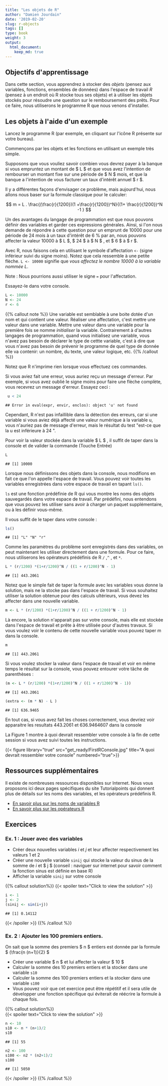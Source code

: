 ```yaml
---
title: "Les objets de R"
author: "Damien Jourdain"
date: '2019-02-20'
slug: r-objects
tags: []
type: book
weight: 3
output:
  html_document:
    keep_md: true
---
```


## Objectifs d'apprentissage

Dans cette section, vous apprendrez à stocker des *objets* (pensez aux variables, fonctions, ensembles de données) dans l'espace de travail *R* (pensez à un endroit où R stocke tous ses objets) et à utiliser les objets stockés pour résoudre une question sur le remboursement des prêts. Pour ce faire, nous utiliserons le programme R que nous venons d'installer. 

## Les objets à l'aide d'un exemple

Lancez le programme R (par exemple, en cliquant sur l'icône R présente sur votre bureau).
 
Commençons par les objets et les fonctions en utilisant un exemple très simple. 

Supposons que vous vouliez savoir combien vous devrez payer à la banque si vous empruntez un montant de $ L $ et que vous avez l'intention de rembourser un montant fixe sur une période de $ N $ mois, et que la banque a l'intention de vous facturer un taux d'intérêt annuel $ r $. 

Il y a différentes façons d'envisager ce problème, mais aujourd'hui, nous allons nous baser sur la formule classique pour le calculer:

$$ m = L . \frac{(\frac{r}{1200})(1 +\frac{r}{1200})^N}{(1+ \frac{r}{1200})^N -1 } $$

Un des avantages du langage de programmation est que nous pouvons définir des variables et garder ces expressions générales. Ainsi, si l'on nous demande de répondre à cette question pour un emprunt de 10000 pour une période de 24 mois à un taux d'intérêt de 6 \% par an, nous pouvons affecter la valeur 10000 à  $ L $, $ 24 $ à $ N $ , et $ 6 $ à $ r $.

Avec R, nous faisons cela en utilisant le symbole d'affectation `<-`  (signe inférieur suivi du signe moins). Notez que cela ressemble à une petite flèche. `L <- 10000` signifie que *vous affectez le nombre 10000 à la variable nommée L*.

Note : Nous pourrions aussi utiliser le signe `=` pour l'affectation. 


Essayez-le dans votre console.


```r
L <- 10000
N <- 24
r <- 6
```

{{% callout note %}}
Une variable est semblable à une boite dotée d'un nom et qui contient une valeur. Réaliser une affectation, c'est mettre une valeur dans une variable. Mettre une valeur dans une variable pour la première fois se nomme *initialiser* la variable. Contrairement à d'autres langages de programmation, quand vous initialisez une variable, vous n'avez pas besoin de déclarer le type de cettte variable, c'est à dire que vous n'avez pas besoin de prévenir le programme de quel type de donnée elle va contenir: un nombre, du texte, une valeur logique, etc. 
{{% /callout %}}



Notez que R n'imprime rien lorsque vous effectuez ces commandes. 

Si vous aviez fait une erreur, vous auriez reçu un message d'erreur. Par exemple, si vous avez oublié le signe moins pour faire une flèche complète, vous recevrez un message d'erreur. Essayez ceci :


```r
 u < 24
```

```
## Error in eval(expr, envir, enclos): object 'u' not found
```

Cependant, R n'est pas infaillible dans la détection des erreurs, car si une variable si vous aviez déjà affecté une valeur numérique à la variable u, vous n'auriez pas de message d'erreur, mais le résultat du test "est-ce que la u est inférieure à 24 ".

Pour voir la valeur stockée dans la variable $ L $ , il suffit de taper dans la console et de valider la commande (Touche Entrée)


```r
L
```

```
## [1] 10000
```


Lorsque nous définissons des objets dans la console, nous modifions en fait ce que l'on appelle l'espace de travail. Vous pouvez voir toutes les variables enregistrées dans votre espace de travail en tapant `ls()`.

`ls` est une fonction prédéfinie de R qui vous montre les noms des objets sauvegardés dans votre espace de travail. Par prédéfini, nous entendons que vous pouvez les utiliser sans avoir à charger un paquet supplémentaire, ou à les définir vous-même.

Il vous suffit de le taper dans votre console :

```r
ls()
```

```
## [1] "L" "N" "r"
```

Comme les paramètres du problème sont enregistrés dans des variables, on peut maintenant les utiliser directement dans une formule. Pour ce faire, nous utiliserons les opérateurs prédéfinis de R `/` ,`^` , et `*`. 


```r
L * (r/1200) *(1+r/1200)^N / ((1 + r/1200)^N - 1) 
```

```
## [1] 443.2061
```

Notez que le simple fait de taper la formule avec les variables vous donne la solution, mais ne la stocke pas dans l'espace de travail. Si vous souhaitez utiliser la solution obtenue pour des calculs ultérieurs, vous devez les affecter dans une nouvelle variable. 


```r
m <- L * (r/1200) *(1+r/1200)^N / ((1 + r/1200)^N - 1) 
```

Là encore, la solution n'apparait pas sur votre console, mais elle est stockée dans l'espace de travail et prête à être utilisée pour d'autres travaux. Si vous voulez voir le contenu de cette nouvelle variable vous pouvez taper m dans la console.

```r
m
```

```
## [1] 443.2061
```

Si vous voulez stocker la valeur dans l'espace de travail et voir en même temps le résultat sur la console, vous pouvez entourer votre tâche de parenthèses :


```r
(m <- L * (r/1200) *(1+r/1200)^N / ((1 + r/1200)^N - 1))
```

```
## [1] 443.2061
```

```r
(extra <- (m * N) - L )
```

```
## [1] 636.9465
```

En tout cas, si vous avez fait les choses correctement, vous devriez voir apparaitre les resultats 443.2061  et 636.9464607 dans la console

La Figure 1 montre à quoi devrait ressembler votre console à la fin de cette session si vous avez suivi toutes les instructions.

{{< figure library="true" src="get_ready/FirstRConsole.jpg" title="A quoi devrait ressembler votre console" numbered="true">}}

## Ressources supplémentaires

Il existe de nombreuses ressources disponibles sur Internet. Nous vous proposons ici deux pages spécifiques du site Tutorialpoints qui donnent plus de détails sur les noms des variables, et les opérateurs prédéfinis R. 

* <a href="https://www.tutorialspoint.com/r/r_variables.htm" target="_blank">En savoir plus sur les noms de variables R</a>
* <a href="https://www.tutorialspoint.com/r/r_operators.htm" target="_blank">En savoir plus sur les opérateurs R</a>

## Exercices 

### Ex. 1 : Jouer avec des variables

+ Créer deux nouvelles variables $i$ et $j$ et leur affecter respectivement les valeurs 1 et 2
+ Créer une nouvelle variable `sinij` qui stocke la valeur du sinus de la somme de $i$ et $ j $ (conseil : naviguer sur internet pour savoir comment la fonction sinus est définie en base R)
+ Afficher la variable `sinij` sur votre console 

{{% callout solution%}}
{{< spoiler text="Click to view the solution" >}}

```r
i <- 1
j <- 2
(sinij <- sin(i+j))
```

```
## [1] 0.14112
```
{{< /spoiler >}}
{{% /callout %}}


### Ex. 2 : Ajouter les 100 premiers entiers. 

On sait que la somme des premiers $ n $ entiers est donnée par la formule $ (\frac{n (n+1)}{2} $
  + Créer une variable $ n $ et lui affecter la valeur $ 10 $
  + Calculer la somme des 10 premiers entiers et la stocker dans une variable `s10`
  + Calculer la somme des 100 premiers entiers et la stocker dans une variable `s100`
  + Vous pouvez voir que cet exercice peut être répétitif et il sera utile de développer une fonction spécifique qui éviterait de réécrire la formule à chaque fois. 
  
{{% callout solution%}}  
{{< spoiler text="Click to view the solution" >}}

```r
n <- 10
s10 <- n * (n+1)/2
s10
```

```
## [1] 55
```


```r
n2 <- 100
s100 <- n2 * (n2+1)/2
s100
```

```
## [1] 5050
```
{{< /spoiler >}}
{{% /callout %}}
